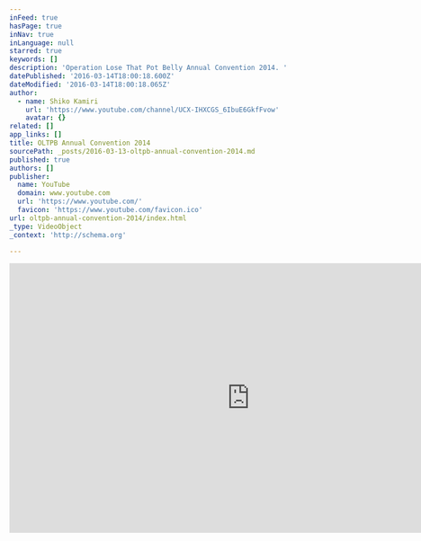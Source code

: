 ```yaml
---
inFeed: true
hasPage: true
inNav: true
inLanguage: null
starred: true
keywords: []
description: 'Operation Lose That Pot Belly Annual Convention 2014. '
datePublished: '2016-03-14T18:00:18.600Z'
dateModified: '2016-03-14T18:00:18.065Z'
author:
  - name: Shiko Kamiri
    url: 'https://www.youtube.com/channel/UCX-IHXCGS_6IbuE6GkfFvow'
    avatar: {}
related: []
app_links: []
title: OLTPB Annual Convention 2014
sourcePath: _posts/2016-03-13-oltpb-annual-convention-2014.md
published: true
authors: []
publisher:
  name: YouTube
  domain: www.youtube.com
  url: 'https://www.youtube.com/'
  favicon: 'https://www.youtube.com/favicon.ico'
url: oltpb-annual-convention-2014/index.html
_type: VideoObject
_context: 'http://schema.org'

---
```

<iframe src="https://cdn.embedly.com/widgets/media.html?src=https%3A%2F%2Fwww.youtube.com%2Fembed%2Fj7nrtZ5q3ZI%3Ffeature%3Doembed&amp;url=https%3A%2F%2Fwww.youtube.com%2Fwatch%3Fv%3Dj7nrtZ5q3ZI&amp;image=https%3A%2F%2Fi.ytimg.com%2Fvi%2Fj7nrtZ5q3ZI%2Fhqdefault.jpg&amp;key=b7d04c9b404c499eba89ee7072e1c4f7&amp;type=text%2Fhtml&amp;schema=youtube" width="854" height="480" scrolling="no" frameborder="0" allowfullscreen="allowfullscreen" style=""></iframe>